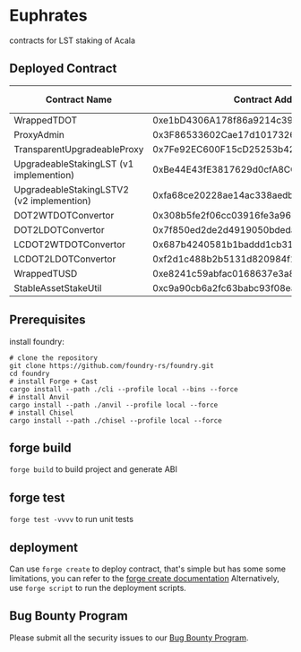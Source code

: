 # Euphrates
contracts for LST staking of Acala

## Deployed Contract

| Contract Name | Contract Address | Code Verify |
| --- | --- | --- |
| WrappedTDOT | 0xe1bD4306A178f86a9214c39ABCD53D021bEDb0f9 | [blockscout](https://blockscout.acala.network/address/0xe1bD4306A178f86a9214c39ABCD53D021bEDb0f9/contracts#address-tabs) |
| ProxyAdmin | 0x3F86533602Cae17d10173269ecB6Efce1d68D5ec | [blockscout](https://blockscout.acala.network/address/0x3F86533602Cae17d10173269ecB6Efce1d68D5ec/contracts#address-tabs) |
| TransparentUpgradeableProxy | 0x7Fe92EC600F15cD25253b421bc151c51b0276b7D | [blockscout](https://blockscout.acala.network/address/0x7Fe92EC600F15cD25253b421bc151c51b0276b7D/contracts#address-tabs) |
| UpgradeableStakingLST (v1 implemention) | 0xBe44E43fE3817629d0cfA8CC0b73101d0F0FDE56 | [blockscout](https://blockscout.acala.network/address/0xBe44E43fE3817629d0cfA8CC0b73101d0F0FDE56/contracts#address-tabs) |
| UpgradeableStakingLSTV2 (v2 implemention) | 0xfa68ce20228ae14ac338aedb95f0f55b4e8b2bbe | [blockscout](https://blockscout.acala.network/address/0xfa68ce20228ae14ac338aedb95f0f55b4e8b2bbe/contracts#address-tabs) |
| DOT2WTDOTConvertor | 0x308b5fe2f06cc03916fe3a969caf7174ba32ad90 | [blockscout](https://blockscout.acala.network/address/0x308b5fe2f06cc03916fe3a969caf7174ba32ad90/contracts#address-tabs) |
| DOT2LDOTConvertor | 0x7f850ed2de2d4919050bdeda492a41432c42a39c | [blockscout](https://blockscout.acala.network/address/0x7f850ed2de2d4919050bdeda492a41432c42a39c/contracts#address-tabs) |
| LCDOT2WTDOTConvertor | 0x687b4240581b1baddd1cb317831a6846cf028272 | [blockscout](https://blockscout.acala.network/address/0x687b4240581b1baddd1cb317831a6846cf028272/contracts#address-tabs) |
| LCDOT2LDOTConvertor | 0xf2d1c488b2b5131d820984f190fc0866dea2bd78 | [blockscout](https://blockscout.acala.network/address/0xf2d1c488b2b5131d820984f190fc0866dea2bd78/contracts#address-tabs) |
| WrappedTUSD | 0xe8241c59abfac0168637e3a8749c44a9d64291d3 | [blockscout](https://blockscout.acala.network/address/0xe8241c59abfac0168637e3a8749c44a9d64291d3/contracts#address-tabs) |
| StableAssetStakeUtil | 0xc9a90cb6a2fc63babc93f08ea30b1c056f66461d | [blockscout](https://blockscout.acala.network/address/0xc9a90cb6a2fc63babc93f08ea30b1c056f66461d/contracts#address-tabs) |

## Prerequisites
install foundry:  
```
# clone the repository
git clone https://github.com/foundry-rs/foundry.git
cd foundry
# install Forge + Cast
cargo install --path ./cli --profile local --bins --force
# install Anvil
cargo install --path ./anvil --profile local --force
# install Chisel
cargo install --path ./chisel --profile local --force
```

## forge build
`forge build` to build project and generate ABI

## forge test
`forge test -vvvv` to run unit tests

## deployment
Can use `forge create` to deploy contract, that's simple but has some some limitations, you can refer to the [forge create documentation](https://book.getfoundry.sh/reference/forge/forge-create)
Alternatively, use `forge script` to run the deployment scripts.

## Bug Bounty Program

Please submit all the security issues to our [Bug Bounty Program](https://immunefi.com/bounty/euphrates/).
